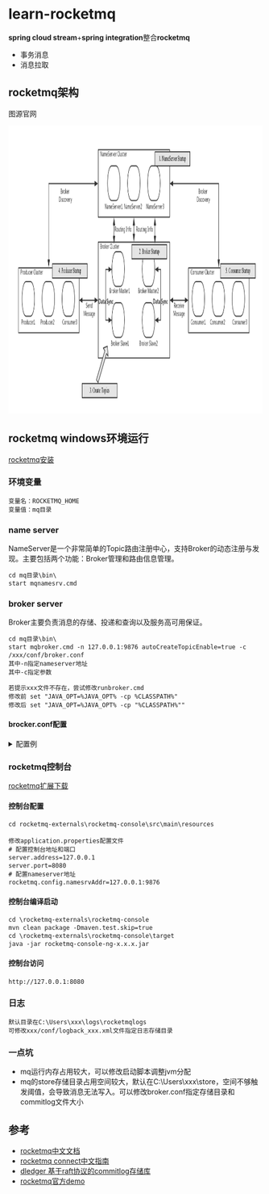 # learn-rocketmq
**spring cloud stream**+**spring integration**整合**rocketmq**   
+ 事务消息
+ 消息拉取

## rocketmq架构
图源官网
<div align=center><img width="1216" height="571" src="https://github.com/handsomestWei/learn-rocketmq/blob/master/docs/rocketmq_architecture_3.png" /></div>

## rocketmq windows环境运行
[rocketmq安装](https://rocketmq.apache.org/docs/quick-start/)

### 环境变量
```
变量名：ROCKETMQ_HOME
变量值：mq目录
```
### name server
NameServer是一个非常简单的Topic路由注册中心，支持Broker的动态注册与发现。主要包括两个功能：Broker管理和路由信息管理。
```
cd mq目录\bin\
start mqnamesrv.cmd
```
### broker server
Broker主要负责消息的存储、投递和查询以及服务高可用保证。
```
cd mq目录\bin\
start mqbroker.cmd -n 127.0.0.1:9876 autoCreateTopicEnable=true -c /xxx/conf/broker.conf
其中-n指定nameserver地址
其中-c指定参数
```
```
若提示xxx文件不存在，尝试修改runbroker.cmd
修改前 set "JAVA_OPT=%JAVA_OPT% -cp %CLASSPATH%"
修改后 set "JAVA_OPT=%JAVA_OPT% -cp "%CLASSPATH%""
```
#### brocker.conf配置
<details>
<summary>配置例</summary>
<pre><code>#删除文件时间点，默认是凌晨4点
deleteWhen=04
#文件保留时间，默认48小时
fileReservedTime=120
#commitLog每个文件的大小默认1G
mapedFileSizeCommitLog=1073741824
#ConsumeQueue每个文件默认存30W条，根据业务情况调整
mapedFileSizeConsumeQueue=300000
#检测物理文件磁盘空间
diskMaxUsedSpaceRatio=88
#存储路径
storePathRootDir=D:\\rocketmq\\store
#commitLog存储路径
storePathCommitLog=D:\\rocketmq\\store\\commitlog
#消费队列存储路径
storePathConsumeQueue=D:\\rocketmq\\store\\consumequeue
#消息索引存储路径
storePathIndex=D:\\rocketmq\\store\\index
#checkpoint 文件存储路径
storeCheckpoint=D:\\rocketmq\\store\\checkpoint
#abort 文件存储路径
abortFile=D:\\rocketmq\\store\\abort
#限制的消息大小
maxMessageSize=65536
# Broker 的角色
# - ASYNC_MASTER 异步复制Master
# - SYNC_MASTER 同步双写Master
# - SLAVE
brokerRole=ASYNC_MASTER
# 刷盘方式
# - ASYNC_FLUSH 异步刷盘
# - SYNC_FLUSH 同步刷盘
flushDiskType=ASYNC_FLUSH
</code></pre>
</details>

### rocketmq控制台
[rocketmq扩展下载](https://github.com/apache/rocketmq-externals.git)
#### 控制台配置
```
cd rocketmq-externals\rocketmq-console\src\main\resources

修改application.properties配置文件
# 配置控制台地址和端口
server.address=127.0.0.1
server.port=8080
# 配置nameserver地址
rocketmq.config.namesrvAddr=127.0.0.1:9876
```
#### 控制台编译启动
```
cd \rocketmq-externals\rocketmq-console
mvn clean package -Dmaven.test.skip=true
cd \rocketmq-externals\rocketmq-console\target
java -jar rocketmq-console-ng-x.x.x.jar
```

#### 控制台访问
```
http://127.0.0.1:8080
```

### 日志
```
默认目录在C:\Users\xxx\logs\rocketmqlogs
可修改xxx/conf/logback_xxx.xml文件指定日志存储目录
```

### 一点坑
+ mq运行内存占用较大，可以修改启动脚本调整jvm分配
+ mq的store存储目录占用空间较大，默认在C:\Users\xxx\store，空间不够触发阈值，会导致消息无法写入。可以修改broker.conf指定存储目录和commitlog文件大小

## 参考
+ [rocketmq中文文档](https://github.com/apache/rocketmq/tree/master/docs/cn)
+ [rocketmq connect中文指南](https://github.com/apache/rocketmq-externals/blob/master/docs/connect/cn/README.md)
+ [dledger 基于raft协议的commitlog存储库](https://github.com/openmessaging/openmessaging-storage-dledger)
+ [rocketmq官方demo](https://github.com/alibaba/spring-cloud-alibaba/tree/master/spring-cloud-alibaba-examples/rocketmq-example)